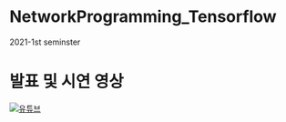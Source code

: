 # NetworkProgramming_Tensorflow
2021-1st seminster

# 발표 및 시연 영상
[![유튜브](https://img.youtube.com/vi/3yf0oVIvAvk/0.jpg)](https://youtu.be/3yf0oVIvAvk)
